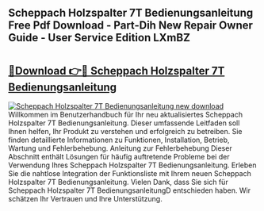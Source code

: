 ## Scheppach Holzspalter 7T Bedienungsanleitung Free Pdf Download - Part-Dih New Repair Owner Guide - User Service Edition LXmBZ

# <h2><a href="http://df230no.blite.top/?on=Scheppach+Holzspalter+7T+Bedienungsanleitung">🔗Download 👉🔴 Scheppach Holzspalter 7T Bedienungsanleitung</a></h2>

[![Scheppach Holzspalter 7T Bedienungsanleitung new download](https://i.imgur.com/lujVjoI.png)](http://df230no.blite.top/?on=Scheppach+Holzspalter+7T+Bedienungsanleitung)
Willkommen im Benutzerhandbuch für Ihr neu aktualisiertes Scheppach Holzspalter 7T Bedienungsanleitung. Dieser umfassende Leitfaden soll Ihnen helfen, Ihr Produkt zu verstehen und erfolgreich zu betreiben. Sie finden detaillierte Informationen zu Funktionen, Installation, Betrieb, Wartung und Fehlerbehebung. Anleitung zur Fehlerbehebung Dieser Abschnitt enthält Lösungen für häufig auftretende Probleme bei der Verwendung Ihres Scheppach Holzspalter 7T Bedienungsanleitung. Erleben Sie die nahtlose Integration der Funktionsliste mit Ihrem neuen Scheppach Holzspalter 7T Bedienungsanleitung. Vielen Dank, dass Sie sich für Scheppach Holzspalter 7T BedienungsanleitungD entschieden haben. Wir schätzen Ihr Vertrauen und Ihre Unterstützung.
